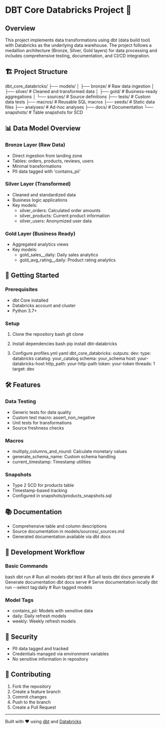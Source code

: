 # DBT Core Databricks Project 🚀

## Overview
This project implements data transformations using dbt (data build tool) with Databricks as the underlying data warehouse. The project follows a medallion architecture (Bronze, Silver, Gold layers) for data processing and includes comprehensive testing, documentation, and CI/CD integration.

## 🏗️ Project Structure

dbt_core_databricks/
├── models/
│ ├── bronze/ # Raw data ingestion
│ ├── silver/ # Cleaned and transformed data
│ ├── gold/ # Business-ready aggregations
│ └── sources/ # Source definitions
├── tests/ # Custom data tests
├── macros/ # Reusable SQL macros
├── seeds/ # Static data files
├── analyses/ # Ad-hoc analyses
├── docs/ # Documentation
└── snapshots/ # Table snapshots for SCD

## 📊 Data Model Overview

### Bronze Layer (Raw Data)
- Direct ingestion from landing zone
- Tables: orders, products, reviews, users
- Minimal transformations
- PII data tagged with 'contains_pii'

### Silver Layer (Transformed)
- Cleaned and standardized data
- Business logic applications
- Key models:
  - silver_orders: Calculated order amounts
  - silver_products: Current product information
  - silver_users: Anonymized user data

### Gold Layer (Business Ready)
- Aggregated analytics views
- Key models:
  - gold_sales__daily: Daily sales analytics
  - gold_avg_rating__daily: Product rating analytics

## 🚀 Getting Started

### Prerequisites
- dbt Core installed
- Databricks account and cluster
- Python 3.7+

### Setup
1. Clone the repository
bash
git clone <repository-url>

2. Install dependencies
bash
pip install dbt-databricks

3. Configure profiles.yml
yaml
dbt_core_databricks:
outputs:
dev:
type: databricks
catalog: your_catalog
schema: your_schema
host: your-databricks-host
http_path: your-http-path
token: your-token
threads: 1
target: dev

## 🛠️ Features

### Data Testing
- Generic tests for data quality
- Custom test macro: assert_non_negative
- Unit tests for transformations
- Source freshness checks

### Macros
- multiply_columns_and_round: Calculate monetary values
- generate_schema_name: Custom schema handling
- current_timestamp: Timestamp utilities

### Snapshots
- Type 2 SCD for products table
- Timestamp-based tracking
- Configured in snapshots/products_snapshots.sql

## 📚 Documentation
- Comprehensive table and column descriptions
- Source documentation in models/sources/_sources.md
- Generated documentation available via dbt docs

## 🔄 Development Workflow

### Basic Commands
bash
dbt run # Run all models
dbt test # Run all tests
dbt docs generate # Generate documentation
dbt docs serve # Serve documentation locally
dbt run --select tag:daily # Run tagged models

### Model Tags
- contains_pii: Models with sensitive data
- daily: Daily refresh models
- weekly: Weekly refresh models

## 🔐 Security
- PII data tagged and tracked
- Credentials managed via environment variables
- No sensitive information in repository

## 🤝 Contributing
1. Fork the repository
2. Create a feature branch
3. Commit changes
4. Push to the branch
5. Create a Pull Request


---
Built with ❤️ using [dbt](https://www.getdbt.com/) and [Databricks](https://databricks.com/)
